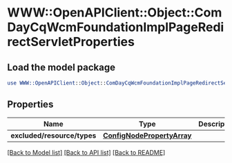 # WWW::OpenAPIClient::Object::ComDayCqWcmFoundationImplPageRedirectServletProperties

## Load the model package
```perl
use WWW::OpenAPIClient::Object::ComDayCqWcmFoundationImplPageRedirectServletProperties;
```

## Properties
Name | Type | Description | Notes
------------ | ------------- | ------------- | -------------
**excluded/resource/types** | [**ConfigNodePropertyArray**](ConfigNodePropertyArray.md) |  | [optional] 

[[Back to Model list]](../README.md#documentation-for-models) [[Back to API list]](../README.md#documentation-for-api-endpoints) [[Back to README]](../README.md)


